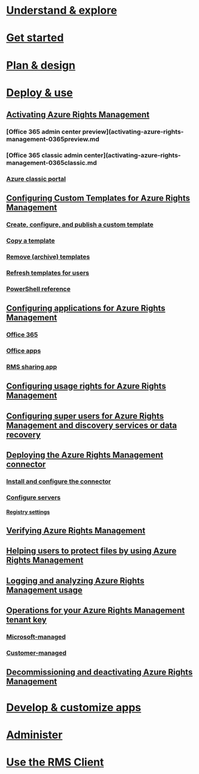 # [Understand & explore](/rights-management/understand-explore/azure-rights-management)
# [Get started](/rights-management/get-started/requirements-for-azure-rights-management)
# [Plan & design](/rights-management/plan-design/azure-rights-management-deployment-roadmap)
# [Deploy & use](./activating-azure-rights-management)
## [Activating Azure Rights Management](./activating-azure-rights-management.md)
### [Office 365 admin center preview](activating-azure-rights-management-0365preview.md
### [Office 365 classic admin center](activating-azure-rights-management-0365classic.md
### [Azure classic portal](activating-azure-rights-management-azure.md)
## [Configuring Custom Templates for Azure Rights Management](./configure-custom-templates-for-azure-rights-management.md)
### [Create, configure, and publish a custom template](configure-custom-templates-for-azure-rights-management-create-template.md) 
### [Copy a template](/configure-custom-templates-for-azure-rights-management-copy-template.md)
### [Remove (archive) templates](configure-custom-templates-for-azure-rights-management-remove-template.md) 
### [Refresh templates for users](configure-custom-templates-for-azure-rights-management-refresh-templates.md)
### [PowerShell reference](configure-custom-templates-for-azure-rights-management-powershell.md)
## [Configuring applications for Azure Rights Management](./configuring-applications-for-azure-rights-management.md)
### [Office 365](./0365-configure-for-clients-online-services.md)
### [Office apps](./office-2016-2013-configure-for-clients.md)
### [RMS sharing app](./sharing-app-install-configure.md)
## [Configuring usage rights for Azure Rights Management](./configuring-usage-rights-for-azure-rights-management.md)
## [Configuring super users for Azure Rights Management and discovery services or data recovery](./configuring-super-users-for-azure-rights-management-and-discovery-services-or-data-recovery.md)
## [Deploying the Azure Rights Management connector](./deploying-the-azure-rights-management-connector.md)
### [Install and configure the connector](install-and-configure-the-rms-connector.md)
### [Configure servers](configure-servers-for-the-rms-connector.md)
#### [Registry settings](registry-settings-rms-connector.md)
## [Verifying Azure Rights Management](./verifying-azure-rights-management.md)
## [Helping users to protect files by using Azure Rights Management](./helping-users-to-protect-files-by-using-azure-rights-management.md)
## [Logging and analyzing Azure Rights Management usage](./logging-and-analyzing-azure-rights-management-usage.md)
## [Operations for your Azure Rights Management tenant key](./operations-for-your-azure-rights-management-tenant-key.md)
### [Microsoft-managed](operations-for-your-azure-rights-management-tenant-key-microsoft-managed.md)
### [Customer-managed](operations-for-your-azure-rights-management-tenant-key-customer-managed.md)
## [Decommissioning and deactivating Azure Rights Management](./decommissioning-and-deactivating-azure-rights-management.md)
# [Develop & customize apps](/rights-management/develop/developers-guide)
# [Administer](/rights-management/administer/administering-azure-rights-management-with-powershell)
# [Use the RMS Client](/rights-management/rms-client/rights-management-rms-client)
